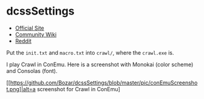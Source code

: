 # dcssSettings

* [Official Site](http://crawl.develz.org/)
* [Community Wiki](http://crawl.chaosforge.org/Crawl_Wiki)
* [Reddit](https://www.reddit.com/r/dcss/)

Put the `init.txt` and `macro.txt` into `crawl/`, where the `crawl.exe` is.

I play Crawl in ConEmu.  Here is a screenshot with Monokai (color scheme) and
Consolas (font).

[[https://github.com/Bozar/dcssSettings/blob/master/pic/conEmuScreenshot.png]|alt=a screenshot for Crawl in ConEmu]

